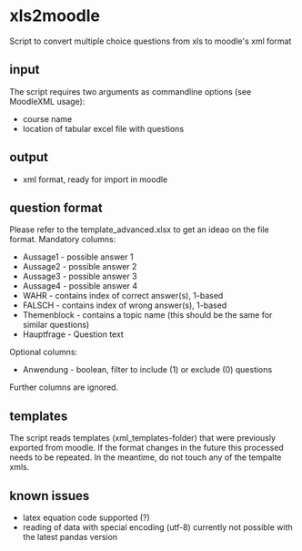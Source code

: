 # xls2moodle
Script to convert multiple choice questions from xls to moodle's xml format

## input
The script requires two arguments as commandline options (see MoodleXML usage):
- course name
- location of tabular excel file with questions

## output
- xml format, ready for import in moodle

## question format

Please refer to the template_advanced.xlsx to get an ideao on the file format.
Mandatory columns:
- Aussage1 - possible answer 1
- Aussage2 - possible answer 2
- Aussage3 - possible answer 3
- Aussage4 - possible answer 4
- WAHR - contains index of correct answer(s), 1-based
- FALSCH - contains index of wrong answer(s), 1-based
- Themenblock - contains a topic name (this should be the same for similar questions)
- Hauptfrage - Question text

Optional columns:
- Anwendung - boolean, filter to include (1) or exclude (0) questions

Further columns are ignored.

## templates
The script reads templates (xml_templates-folder) that were previously exported from moodle.
If the format changes in the future this processed needs to be repeated. In the meantime, do
not touch any of the tempalte xmls.

## known issues
- latex equation code supported (?)
- reading of data with special encoding (utf-8) currently not possible with the latest pandas version
